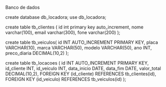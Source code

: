 Banco de dados

create database db_locadora;
use db_locadora;

create table tb_clientes (
id int primary key auto_increment,
nome varchar(100),
email varchar(300),
fone varchar(200)
);

create table tb_veiculos(
id INT AUTO_INCREMENT PRIMARY KEY,
    placa VARCHAR(10),
    marca VARCHAR(50),
    modelo VARCHAR(50),
    ano INT,
    preco_diaria DECIMAL(10,2)
);

create table tb_locacoes (
    id INT AUTO_INCREMENT PRIMARY KEY,
    id_cliente INT,
    id_veiculo INT,
    data_inicio DATE,
    data_fim DATE,
    valor_total DECIMAL(10,2),
    FOREIGN KEY (id_cliente) REFERENCES tb_clientes(id),
    FOREIGN KEY (id_veiculo) REFERENCES tb_veiculos(id)
);
